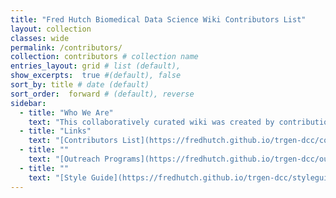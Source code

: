 ```yaml
---
title: "Fred Hutch Biomedical Data Science Wiki Contributors List"
layout: collection
classes: wide
permalink: /contributors/
collection: contributors # collection name
entries_layout: grid # list (default),
show_excerpts:  true #(default), false
sort_by: title # date (default)
sort_order:  forward # (default), reverse
sidebar:
  - title: "Who We Are"
    text: "This collaboratively curated wiki was created by contributions from Fred Hutch investigators and staff.  The project team is led by the Translational Genomics Data Coordination Center.  For more information about this project or contributing, email Amy Paguirigan (apaguiri)."
  - title: "Links"
    text: "[Contributors List](https://fredhutch.github.io/trgen-dcc/contributors/)"
  - title: ""
    text: "[Outreach Programs](https://fredhutch.github.io/trgen-dcc/outreach/)"
  - title: ""
    text: "[Style Guide](https://fredhutch.github.io/trgen-dcc/styleguide/)"
---
```

